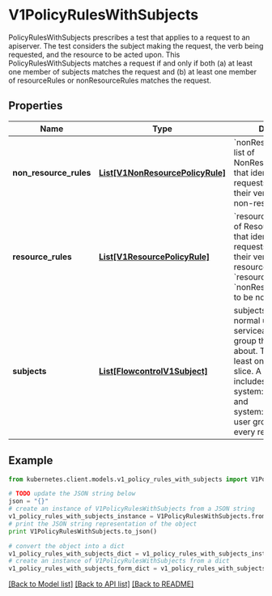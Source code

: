 # V1PolicyRulesWithSubjects

PolicyRulesWithSubjects prescribes a test that applies to a request to an apiserver. The test considers the subject making the request, the verb being requested, and the resource to be acted upon. This PolicyRulesWithSubjects matches a request if and only if both (a) at least one member of subjects matches the request and (b) at least one member of resourceRules or nonResourceRules matches the request.

## Properties
Name | Type | Description | Notes
------------ | ------------- | ------------- | -------------
**non_resource_rules** | [**List[V1NonResourcePolicyRule]**](V1NonResourcePolicyRule.md) | &#x60;nonResourceRules&#x60; is a list of NonResourcePolicyRules that identify matching requests according to their verb and the target non-resource URL. | [optional] 
**resource_rules** | [**List[V1ResourcePolicyRule]**](V1ResourcePolicyRule.md) | &#x60;resourceRules&#x60; is a slice of ResourcePolicyRules that identify matching requests according to their verb and the target resource. At least one of &#x60;resourceRules&#x60; and &#x60;nonResourceRules&#x60; has to be non-empty. | [optional] 
**subjects** | [**List[FlowcontrolV1Subject]**](FlowcontrolV1Subject.md) | subjects is the list of normal user, serviceaccount, or group that this rule cares about. There must be at least one member in this slice. A slice that includes both the system:authenticated and system:unauthenticated user groups matches every request. Required. | 

## Example

```python
from kubernetes.client.models.v1_policy_rules_with_subjects import V1PolicyRulesWithSubjects

# TODO update the JSON string below
json = "{}"
# create an instance of V1PolicyRulesWithSubjects from a JSON string
v1_policy_rules_with_subjects_instance = V1PolicyRulesWithSubjects.from_json(json)
# print the JSON string representation of the object
print V1PolicyRulesWithSubjects.to_json()

# convert the object into a dict
v1_policy_rules_with_subjects_dict = v1_policy_rules_with_subjects_instance.to_dict()
# create an instance of V1PolicyRulesWithSubjects from a dict
v1_policy_rules_with_subjects_form_dict = v1_policy_rules_with_subjects.from_dict(v1_policy_rules_with_subjects_dict)
```
[[Back to Model list]](../README.md#documentation-for-models) [[Back to API list]](../README.md#documentation-for-api-endpoints) [[Back to README]](../README.md)


